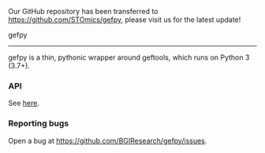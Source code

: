 Our GitHub repository has been transferred to https://github.com/STOmics/gefpy, please visit us for the latest update!


gefpy

----
gefpy is a thin, pythonic wrapper around geftools, which runs on Python 3 (3.7+).

### API 
See [here](https://gefpy.readthedocs.io/en/latest/index.html). 

### Reporting bugs
Open a bug at https://github.com/BGIResearch/gefpy/issues.
